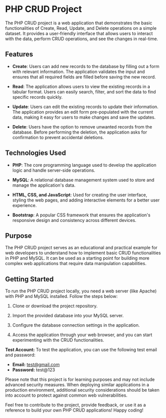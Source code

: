 # PHP CRUD Project

The PHP CRUD project is a web application that demonstrates the basic functionalities of Create, Read, Update, and Delete operations on a simple dataset. It provides a user-friendly interface that allows users to interact with the data, perform CRUD operations, and see the changes in real-time.

## Features

- **Create**: Users can add new records to the database by filling out a form with relevant information. The application validates the input and ensures that all required fields are filled before saving the new record.

- **Read**: The application allows users to view the existing records in a tabular format. Users can easily search, filter, and sort the data to find specific records quickly.

- **Update**: Users can edit the existing records to update their information. The application provides an edit form pre-populated with the current data, making it easy for users to make changes and save the updates.

- **Delete**: Users have the option to remove unwanted records from the database. Before performing the deletion, the application asks for confirmation to prevent accidental deletions.

## Technologies Used

- **PHP**: The core programming language used to develop the application logic and handle server-side operations.

- **MySQL**: A relational database management system used to store and manage the application's data.

- **HTML, CSS, and JavaScript**: Used for creating the user interface, styling the web pages, and adding interactive elements for a better user experience.

- **Bootstrap**: A popular CSS framework that ensures the application's responsive design and consistency across different devices.

## Purpose

The PHP CRUD project serves as an educational and practical example for web developers to understand how to implement basic CRUD functionalities in PHP and MySQL. It can be used as a starting point for building more complex web applications that require data manipulation capabilities.

## Getting Started

To run the PHP CRUD project locally, you need a web server (like Apache) with PHP and MySQL installed. Follow the steps below:

1. Clone or download the project repository.

2. Import the provided database into your MySQL server.

3. Configure the database connection settings in the application.

4. Access the application through your web browser, and you can start experimenting with the CRUD functionalities.

**Test Account:** To test the application, you can use the following test email and password:

- **Email:** test@gmail.com
- **Password:** test@123

Please note that this project is for learning purposes and may not include advanced security measures. When deploying similar applications in a production environment, additional security considerations should be taken into account to protect against common web vulnerabilities.

Feel free to contribute to the project, provide feedback, or use it as a reference to build your own PHP CRUD applications! Happy coding!

